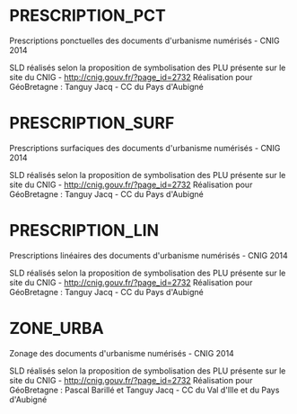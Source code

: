 # PRESCRIPTION_PCT
Prescriptions ponctuelles des documents d'urbanisme numérisés - CNIG 2014

SLD réalisés selon la proposition de symbolisation des PLU présente sur le site du CNIG - http://cnig.gouv.fr/?page_id=2732
Réalisation pour GéoBretagne : Tanguy Jacq - CC du Pays d'Aubigné

# PRESCRIPTION_SURF
Prescriptions surfaciques des documents d'urbanisme numérisés - CNIG 2014

SLD réalisés selon la proposition de symbolisation des PLU présente sur le site du CNIG - http://cnig.gouv.fr/?page_id=2732
Réalisation pour GéoBretagne : Tanguy Jacq - CC du Pays d'Aubigné

# PRESCRIPTION_LIN
Prescriptions linéaires des documents d'urbanisme numérisés - CNIG 2014

SLD réalisés selon la proposition de symbolisation des PLU présente sur le site du CNIG - http://cnig.gouv.fr/?page_id=2732
Réalisation pour GéoBretagne : Tanguy Jacq - CC du Pays d'Aubigné

# ZONE_URBA
Zonage des documents d'urbanisme numérisés - CNIG 2014

SLD réalisés selon la proposition de symbolisation des PLU présente sur le site du CNIG - http://cnig.gouv.fr/?page_id=2732
Réalisation pour GéoBretagne : Pascal Barillé et Tanguy Jacq - CC du Val d'Ille et du Pays d'Aubigné
